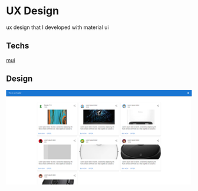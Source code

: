 # UX Design

ux design that I developed with material ui

## Techs

<a href="https://mui.com/">mui</a>

## Design

![github](readme-img/capture.PNG)
